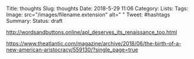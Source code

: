 Title: thoughts
Slug: thoughts
Date: 2018-5-29 11:06
Category: 
Lists:
Tags:
Image: src="/images/filename.extension" alt=" "
Tweet: #hashtags
Summary:
Status: draft

http://wordsandbuttons.online/apl_deserves_its_renaissance_too.html



https://www.theatlantic.com/magazine/archive/2018/06/the-birth-of-a-new-american-aristocracy/559130/?single_page=true

